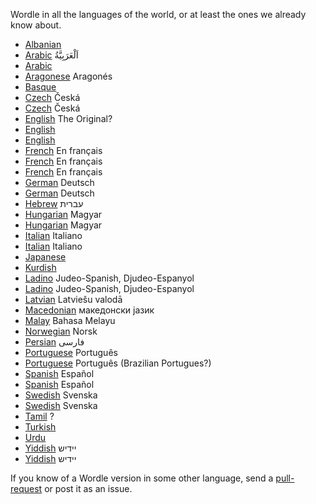 
Wordle in all the languages of the world, or at least the ones we already know about.

* [Albanian](https://luaj.live/)
* [Arabic](https://arwordle.netlify.app/) اَلْعَرَبِيَّةُ
* [Arabic](https://www.kalimah.xyz/)
* [Aragonese](https://paroletas-wordle.religada.com/) Aragonés
* [Basque](https://wordle.talaios.coop/)
* [Czech](https://slovo.ppolivka.com/)  Česká
* [Czech](https://hadejslova.cz/) Česká
* [English](https://www.powerlanguage.co.uk/wordle/) The Original?
* [English](https://wordle.hannahmariepark.com/)
* [English](https://wordlegame.org/)
* [French](https://www.solitaire-play.com/lemot/) En français
* [French](https://wordlegame.org/wordle-in-french) En français
* [French](https://wordle.louan.me/) En français
* [German](https://wordle.uber.space/) Deutsch
* [German](https://wordlegame.org/wordle-in-german) Deutsch
* [Hebrew](https://meduyeket.net/) עברית
* [Hungarian](https://szozat.miklosdanka.com/) Magyar
* [Hungarian](https://jealousmarkup.xyz/szofejto/) Magyar
* [Italian](https://sebastianomorando.github.io/wordle-it/) Italiano
* [Italian](https://wordlegame.org/wordle-in-italian) Italiano
* [Japanese](https://aseruneko.github.io/WORDLEja/)
* [Kurdish](https://f.github.io/wordle-kurdi/)
* [Ladino](https://ladino.szabgab.com/wordle/) Judeo-Spanish, Djudeo-Espanyol
* [Ladino](https://f.github.io/wordle-ladino/) Judeo-Spanish, Djudeo-Espanyol
* [Latvian](https://wordle.lielakeda.lv/) Latviešu valodā
* [Macedonian](https://zborle.mk/) македонски јазик
* [Malay](https://malay-wordle.netlify.app/) Bahasa Melayu
* [Norwegian](https://www.wordle.lol/) Norsk
* [Persian](https://www.vaajoor.ir/) فارسی
* [Portuguese](https://wordlegame.org/wordle-in-portuguese) Português
* [Portuguese](https://term.ooo/) Português  (Brazilian Portugues?)
* [Spanish](https://wordle.danielfrg.com/) Español
* [Spanish](https://wordlegame.org/wordle-in-spanish) Español
* [Swedish](https://ordsnille.brusman.se/) Svenska
* [Swedish](https://ordlig.se/) Svenska
* [Tamil](https://tamilwordle-maleycpqdq-el.a.run.app/) ?
* [Turkish](https://f.github.io/wordle-tr/)
* [Urdu](https://urdle.chaoticity.com/)
* [Yiddish](https://www.jiconway.com/vertl/)  יידיש
* [Yiddish](https://greenwichmeanti.me/wordle/)  יידיש

If you know of a Wordle version in some other language, send a <a href="https://github.com/szabgab/wordle">pull-request</a> or post it as an issue.


